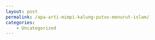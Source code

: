 ```yaml
---
layout: post
permalink: /apa-arti-mimpi-kalung-putus-menurut-islam/
categories:
    - Uncategorized
---
```


